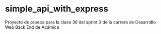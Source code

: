 # simple_api_with_express
Proyecto de prueba para la clase 39 del sprint 3 de la carrera de Desarrollo Web Back End de Acámica
